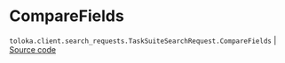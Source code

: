 # CompareFields
`toloka.client.search_requests.TaskSuiteSearchRequest.CompareFields` | [Source code](https://github.com/Toloka/toloka-kit/blob/v0.1.26/src/client/search_requests.py#L597)

